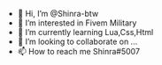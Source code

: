 - 👋 Hi, I’m @Shinra-btw
- 👀 I’m interested in Fivem Military
- 🌱 I’m currently learning Lua,Css,Html
- 💞️ I’m looking to collaborate on ...
- 📫 How to reach me Shinra#5007
<!---
Shinra-btw/Shinra-btw is a ✨ special ✨ repository because its `README.md` (this file) appears on your GitHub profile.
You can click the Preview link to take a look at your changes.
--->
